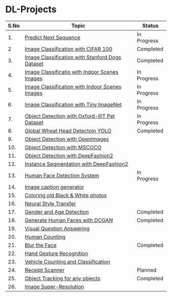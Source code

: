 # DL-Projects

|S.No|Topic|Status|
|---|---|---|
|1.|[Predict Next Sequence](https://github.com/skj092/Predict-Next-Sequence)|In Progress|
|2|[Image Classification with CIFAR 100](https://github.com/skj092/Image-Classification-with-CIFAR-100)|Completed|
|3.|[Image Classification with Stanford Dogs Dataset](https://github.com/skj092/Image-Classification-with-Stanford-Dogs-Dataset)|Completed|
|4.| [Image Classificatio with Indoor Scenes Images](https://github.com/skj092/Image-Classification-with-Indoor-Scenes-Images)|In Progress|
|5. |[Image Classification with Indoor Scenes Images](https://github.com/skj092/Image-Classification-with-Indoor-Scenes-Images-2)|In Progress|
|6. |[Image Classification with Tiny ImageNet](https://github.com/skj092/Image-Classification-with-Tiny-ImageNet)|In Progress|
|7. |[Object Detection with Oxford-IIIT Pet Dataset](https://github.com/skj092/Object-Detection-with-Oxford-IIIT-Pet-Dataset)|In Progress|
|8. |[Global Wheat Head Detectoin YOLO](https://github.com/skj092/Wheat-Head-Detection-YOLO)|Completed|
|9. |[Object Detection with OpenImages](https://drive.google.com/file/d/1PgSyY1060eisRkh590Xcp9p2LP7z0cI-/view)
|10. |[Object Detection with MSCOCO](https://drive.google.com/file/d/1eHUeNklRT9I7Kdcx6_foZxAXP4NvYSRZ/view)
|11. |[Object Detection with DeepFashion2](https://drive.google.com/file/d/12DwGUbUVWT70HuwSmS9YQWSwoMdizGkU/view)
|12. |[Instance Segmentation with DeepFashion2](https://drive.google.com/file/d/1UGVHNGPXmjkwnvRKgtTfa5XYfe1wFQck/view)
|13. |[Human Face Detection System](https://github.com/skj092/Human-Face-Detection-System)|In Progress|
|14. |[Image caption generator](https://drive.google.com/file/d/1eDMmX3SkDpEdr6_nOhERnnNQBdAkxqw8/view)
|15. |[Coloring old Black & White photos](https://drive.google.com/file/d/1DenTb_uA8UyKnzvGtxNRbzABKBiUM7oo/view)
|16. |[Neural Style Transfer](https://drive.google.com/file/d/1Yc6N8cfSufzsHphfm3ftYG-OVINaqxtr/view)
|17. |[Gender and Age Detection](https://github.com/skj092/Gender-and-Age-Prediction)|Completed|
|18. |[Generate Human Faces with DCGAN](https://github.com/skj092/Generate-Human-Faces-with-DCGAN)|Completed|
|19. |[Visual Question Answering](https://drive.google.com/file/d/1f5YlzREWijl8GDkMorlAAGnGBHbZAHSV/view)
|20. |[Human Counting](https://drive.google.com/file/d/1FJBFPLEHT3zwI3Q1gstwXsYxtenEvvaD/view)
|21. |[Blur the Face](https://github.com/skj092/Face_Blur)|Completed|
|22. |[Hand Gesture Recognition](https://drive.google.com/file/d/1sfUrpnYCER5KwFfWNZFnQCIswOENj3uX/view)
|23. |[Vehicle Counting and Classification](https://drive.google.com/file/d/1gNYmbyFd0NrEt7vRhLyyUxbWhAGgqUk5/view)
|24. |[Receipt Scanner](https://github.com/skj092/Receipt-Scanner)|Planned|
|25. |[Object Tracking for any objects](https://github.com/skj092/OpenCV-Projects/tree/main/Object_Tracking)|Completed|
|26. |[Image Super-Resolution](https://drive.google.com/file/d/1Be4Re5_Sa8jrSOEUGCKl1r_o2AgnzeJI/view)
